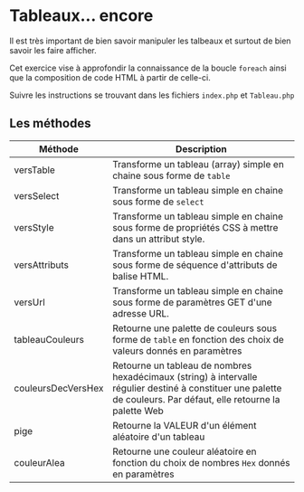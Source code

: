 Tableaux... encore
==================
Il est très important de bien savoir manipuler les talbeaux et surtout de bien savoir les faire afficher.

Cet exercice vise à approfondir la connaissance de la boucle `foreach` ainsi que la composition de code HTML à partir de celle-ci.

Suivre les instructions se trouvant dans les fichiers `index.php` et `Tableau.php`

Les méthodes
------------

|Méthode           |Description
|------------------|----------
|versTable         |Transforme un tableau (array) simple en chaine sous forme de `table`
|versSelect        |Transforme un tableau simple en chaine sous forme de `select`
|versStyle         |Transforme un tableau simple en chaine sous forme de propriétés CSS à mettre dans un attribut style.
|versAttributs     |Transforme un tableau simple en chaine sous forme de séquence d'attributs de balise HTML.
|versUrl           |Transforme un tableau simple en chaine sous forme de paramètres GET d'une adresse URL.
|tableauCouleurs   |Retourne une palette de couleurs sous forme de `table` en fonction des choix de valeurs donnés en paramètres
|couleursDecVersHex|Retourne un tableau de nombres hexadécimaux (string) à intervalle régulier destiné à constituer une palette de couleurs. Par défaut, elle retourne la palette Web
|pige              |Retourne la VALEUR d'un élément aléatoire d'un tableau
|couleurAlea       |Retourne une couleur aléatoire en fonction du choix de nombres `Hex` donnés en paramètres
